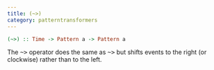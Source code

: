 ```yaml
---
title: (~>)
category: patterntransformers
---
```

```haskell
(~>) :: Time -> Pattern a -> Pattern a
```

The <tt>~&gt;</tt> operator does the same as <tt>~&gt;</tt> but shifts
events to the right (or clockwise) rather than to the left.
